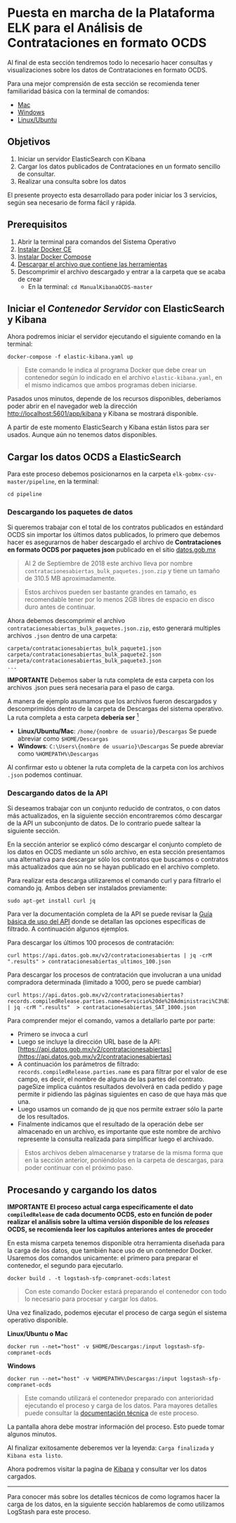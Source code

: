 # Puesta en marcha de la Plataforma ELK para el Análisis de Contrataciones en formato OCDS

Al final de esta sección tendremos todo lo necesario hacer consultas y visualizaciones sobre los datos de Contrataciones en formato OCDS.

Para una mejor comprensión de esta sección se recomienda tener familiaridad básica con la terminal de comandos:

* [Mac](https://www.soydemac.com/abrir-terminal-mac/)
* [Windows](https://www.wikihow.com/Open-the-Command-Prompt-in-Windows)
* [Linux/Ubuntu](https://elblogdeliher.com/como-moverse-por-los-directorios-en-la-terminal-de-ubuntu/)

## Objetivos

1. Iniciar un servidor ElasticSearch con Kibana
1. Cargar los datos publicados de Contrataciones en un formato sencillo de consultar.
1. Realizar una consulta sobre los datos

El presente proyecto esta desarrollado para poder iniciar los 3 servicios, según sea necesario de forma fácil y rápida.


## Prerequisitos

1. Abrir la terminal para comandos del Sistema Operativo
1. [Instalar Docker CE](https://docs.docker.com/install/)
1. [Instalar Docker Compose](https://docs.docker.com/compose/install/)
1. [Descargar el archivo que contiene las
   herramientas](https://github.com/ProjectPODER/ManualKibanaOCDS/archive/master.zip)
1. Descomprimir el archivo descargado y entrar a la carpeta que se acaba de crear
    * En la terminal: `cd ManualKibanaOCDS-master`

## Iniciar el *Contenedor Servidor* con ElasticSearch y Kibana

Ahora podremos iniciar el servidor ejecutando el siguiente comando en la terminal:
```
docker-compose -f elastic-kibana.yaml up
```
> Este comando le indica al programa Docker que debe crear un contenedor según lo indicado en el archivo
> `elastic-kibana.yaml`, en el mismo indicamos que ambos programas deben iniciarse.

Pasados unos minutos, depende de los recursos disponibles, deberíamos poder abrir en el navegador web la dirección
[http://localhost:5601/app/kibana](http://localhost:5601/app/kibana) y Kibana se mostrará disponible.

A partir de este momento ElasticSearch y Kibana están listos para ser usados. Aunque aún no tenemos datos disponibles.

## Cargar los datos OCDS a ElasticSearch

Para este proceso debemos posicionarnos en la carpeta `elk-gobmx-csv-master/pipeline`, en la
terminal:
```
cd pipeline
```

### Descargando los paquetes de datos

Si queremos trabajar con el total de los contratos publicados en estándard OCDS sin importar los últimos datos
publicados, lo primero que debemos hacer es asegurarnos de haber descargado el archivo de **Contrataciones en formato
OCDS por paquetes json** publicado en el sitio
[datos.gob.mx](https://datos.gob.mx/busca/dataset/concentrado-de-contrataciones-abiertas-de-la-apf/resource/ed1ec7e5-61ae-4d00-8adc-67c77844e75c)
> Al 2 de Septiembre de 2018 este archivo lleva por nombre `contratacionesabiertas_bulk_paquetes.json.zip` y tiene un
tamaño de 310.5 MB aproximadamente.

> Estos archivos pueden ser bastante grandes en tamaño, es recomendable tener por lo menos 2GB libres de espacio en
> disco duro antes de continuar.

Ahora debemos descomprimir el archivo `contratacionesabiertas_bulk_paquetes.json.zip`, esto generará multiples archivos
`.json` dentro de una carpeta:
```
carpeta/contratacionesabiertas_bulk_paquete1.json
carpeta/contratacionesabiertas_bulk_paquete2.json
carpeta/contratacionesabiertas_bulk_paquete3.json
...
```

**IMPORTANTE** Debemos saber la ruta completa de esta carpeta con los archivos .json pues será necesaria para el paso de
carga.

A manera de ejemplo asumamos que los archivos fueron descargados y descomprimidos dentro de la carpeta de Descargas del
sistema operativo. La ruta completa a esta carpeta **debería ser**
[<sup>1</sup>](https://en.wikipedia.org/wiki/Home_directory#Default_home_directory_per_operating_system)

* **Linux/Ubuntu/Mac**: `/home/{nombre de usuario}/Descargas`
    Se puede abreviar como `$HOME/Descargas`
* **Windows**: `C:\Users\{nombre de usuario}\Descargas`
    Se puede abreviar como `%HOMEPATH%\Descargas`

Al confirmar esto u obtener la ruta completa de la carpeta con los archivos `.json` podemos continuar.

### Descargando datos de la API

Si deseamos trabajar con un conjunto reducido de contratos, o con datos más actualizados, en la siguiente sección
encontraremos cómo descargar de la API un subconjunto de datos. De lo contrario puede saltear la siguiente sección.

En la sección anterior se explicó cómo descargar el conjunto completo de los datos en OCDS mediante un sólo archivo, en
esta sección presentamos una alternativa para descargar sólo los contratos que buscamos o contratos más actualizados que
aún no se hayan publicado en el archivo completo.

Para realizar esta descarga utilizaremos el comando curl y para filtrarlo el comando jq. Ambos deben ser instalados previamente:
```
sudo apt-get install curl jq
```

Para ver la documentación completa de la API se puede revisar la [Guía básica de uso del API](http://transparenciapresupuestaria.gob.mx/work/models/PTP/programas/OpenDataDay/Resultados/Guia%20_uso_API_contrataciones%20_abiertas.pdf)
donde se detallan las opciones específicas de filtrado. A continuación algunos ejemplos.

Para descargar los últimos 100 procesos de contratación:
```
curl https://api.datos.gob.mx/v2/contratacionesabiertas | jq -crM ".results" > contratacionesabiertas_ultimos_100.json
```

Para descargar los procesos de contratación que involucran a una unidad compradora determinada (limitado a 1000, pero se puede cambiar)
```
curl https://api.datos.gob.mx/v2/contratacionesabiertas?records.compiledRelease.parties.name=Servicio%20de%20Administraci%C3%B3n%20Tributaria&pageSize=1000&page=1 | jq -crM ".results"  > contratacionesabiertas_SAT_1000.json
```

Para comprender mejor el comando, vamos a detallarlo parte por parte:
* Primero se invoca a curl
* Luego se incluye la dirección URL base de la API: [https://api.datos.gob.mx/v2/contratacionesabiertas](https://api.datos.gob.mx/v2/contratacionesabiertas)
* A continuación los parámetros de filtrado: `records.compiledRelease.parties.name` es para filtrar por el valor de ese
  campo, es decir, el nombre de alguna de las partes del contrato. pageSize implica cuántos resultados devolverá en cada
  pedido y page permite ir pidiendo las páginas siguientes en caso de que haya más que una.
* Luego usamos un comando de jq que nos permite extraer sólo la parte de los resultados.
* Finalmente indicamos que el resultado de la operación debe ser almacenado en un archivo, es importante que este nombre
  de archivo represente la consulta realizada para simplificar luego el archivado.

> Estos archivos deben almacenarse y tratarse de la misma forma que en la sección anterior, poniéndolos en la carpeta de
> descargas, para poder continuar con el próximo paso.

## Procesando y cargando los datos

**IMPORTANTE** **El proceso actual carga específicamente el dato `compiledRelease` de cada documento OCDS, esto en
función de poder realizar el análisis sobre la ultima versión disponible de los *releases* OCDS, se recomienda leer los
capítulos anteriores antes de proceder**

En esta misma carpeta tenemos disponible otra herramienta diseñada para la carga de los datos, que
también hace uso de un contenedor Docker. Usaremos dos comandos unicamente: el primero para preparar el contenedor, el
segundo para ejecutarlo.

```
docker build . -t logstash-sfp-compranet-ocds:latest
```
> Con este comando Docker estará preparando el contenedor con todo lo necesario para procesar y cargar los datos.

Una vez finalizado, podemos ejecutar el proceso de carga según el sistema operativo disponible.

**Linux/Ubuntu o Mac**
```
docker run --net="host" -v $HOME/Descargas:/input logstash-sfp-compranet-ocds
```
**Windows**
```
docker run --net="host" -v %HOMEPATH%\Descargas:/input logstash-sfp-compranet-ocds
```
> Este comando utilizará el contenedor preparado con anterioridad ejecutando el proceso y carga de los datos. Para
> mayores detalles puede consultar la [documentación técnica](https://github.com/ProjectPODER/ManualKibanaOCDS/tree/master/pipeline) de este
> proceso.

La pantalla ahora debe mostrar información del proceso. Esto puede tomar algunos minutos.

Al finalizar exitosamente deberemos ver la leyenda: `Carga finalizada` y `Kibana esta listo`.

Ahora podremos visitar la pagina de [Kibana](http://localhost:5601/app/kibana) y consultar ver los datos cargados.

---

Para conocer más sobre los detalles técnicos de como logramos hacer la carga de los datos, en la siguiente sección
hablaremos de como utilizamos LogStash para este proceso.
